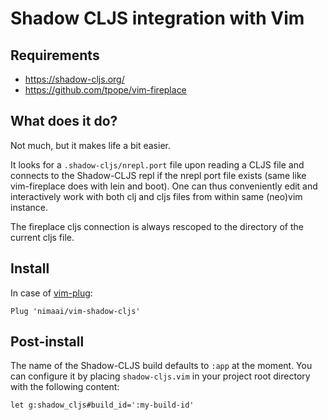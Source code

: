 # Shadow CLJS integration with Vim

## Requirements

* https://shadow-cljs.org/
* https://github.com/tpope/vim-fireplace

## What does it do?

Not much, but it makes life a bit easier.

It looks for a `.shadow-cljs/nrepl.port` file upon reading a CLJS file and connects to the Shadow-CLJS repl if the nrepl port file exists (same like vim-fireplace does with lein and boot). One can thus conveniently edit and interactively work with both clj and cljs files from within same (neo)vim instance.

The fireplace cljs connection is always rescoped to the directory of the current cljs file.

## Install

In case of [vim-plug](https://github.com/junegunn/vim-plug):

`Plug 'nimaai/vim-shadow-cljs'`

## Post-install

The name of the Shadow-CLJS build defaults to `:app` at the moment. You can configure it by placing `shadow-cljs.vim` in your project root directory with the following content:
```
let g:shadow_cljs#build_id=':my-build-id'
```
